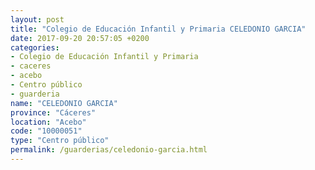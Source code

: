 ```yaml
---
layout: post
title: "Colegio de Educación Infantil y Primaria CELEDONIO GARCIA"
date: 2017-09-20 20:57:05 +0200
categories:
- Colegio de Educación Infantil y Primaria
- caceres
- acebo
- Centro público
- guarderia
name: "CELEDONIO GARCIA"
province: "Cáceres"
location: "Acebo"
code: "10000051"
type: "Centro público"
permalink: /guarderias/celedonio-garcia.html
---
```

